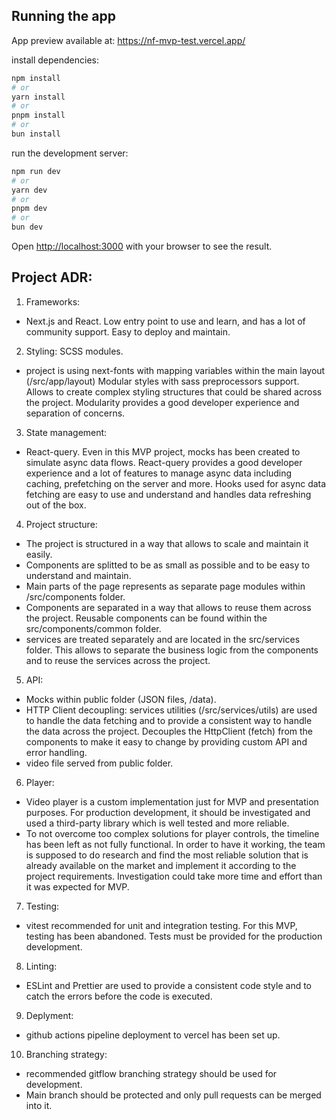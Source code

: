 ## Running the app

App preview available at: https://nf-mvp-test.vercel.app/

install dependencies:

```bash
npm install
# or
yarn install
# or
pnpm install
# or
bun install
```

run the development server:

```bash
npm run dev
# or
yarn dev
# or
pnpm dev
# or
bun dev
```

Open [http://localhost:3000](http://localhost:3000) with your browser to see the result.

## Project ADR:

1. Frameworks:

-   Next.js and React.
    Low entry point to use and learn, and has a lot of community support.
    Easy to deploy and maintain.

2. Styling: SCSS modules.

-   project is using next-fonts with mapping variables within the main layout (/src/app/layout)
    Modular styles with sass preprocessors support. Allows to create complex styling structures that could be shared across the project. Modularity provides a good developer experience and separation of concerns.

3. State management:

-   React-query.
    Even in this MVP project, mocks has been created to simulate async data flows.
    React-query provides a good developer experience and a lot of features to manage async data including caching, prefetching on the server and more.
    Hooks used for async data fetching are easy to use and understand and handles data refreshing out of the box.

4. Project structure:

-   The project is structured in a way that allows to scale and maintain it easily.
-   Components are splitted to be as small as possible and to be easy to understand and maintain.
-   Main parts of the page represents as separate page modules within /src/components folder.
-   Components are separated in a way that allows to reuse them across the project. Reusable components can be found within the src/components/common folder.
-   services are treated separately and are located in the src/services folder. This allows to separate the business logic from the components and to reuse the services across the project.

5. API:

-   Mocks within public folder (JSON files, /data).
-   HTTP Client decoupling: services utilities (/src/services/utils) are used to handle the data fetching and to provide a consistent way to handle the data across the project. Decouples the HttpClient (fetch) from the components to make it easy to change by providing custom API and error handling.
-   video file served from public folder.

6. Player:

-   Video player is a custom implementation just for MVP and presentation purposes. For production development, it should be investigated and used a third-party library which is well tested and more reliable.
- To not overcome too complex solutions for player controls, the timeline has been left as not fully functional.
  In order to have it working, the team is supposed to do research and find the most reliable solution that is already available on the market and implement it according to the project requirements.
  Investigation could take more time and effort than it was expected for MVP.

7. Testing:

-   vitest recommended for unit and integration testing. For this MVP, testing has been abandoned. Tests must be provided for the production development.

8. Linting:

-   ESLint and Prettier are used to provide a consistent code style and to catch the errors before the code is executed.

9. Deplyment:

-   github actions pipeline deployment to vercel has been set up.

10. Branching strategy:
- recommended gitflow branching strategy should be used for development. 
- Main branch should be protected and only pull requests can be merged into it.
